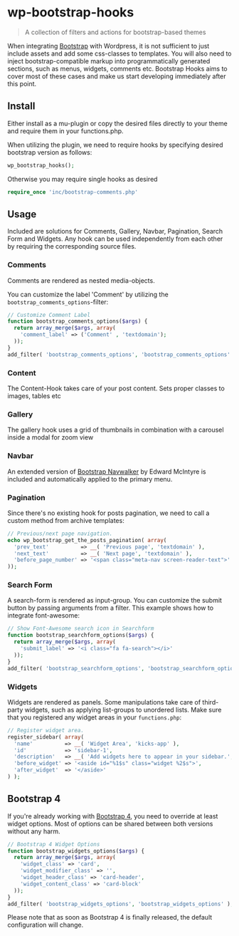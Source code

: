 # wp-bootstrap-hooks

> A collection of filters and actions for bootstrap-based themes

When integrating [Bootstrap](http://getbootstrap.com/) with Wordpress, it is not sufficient to just include assets and add some css-classes to templates. You will also need to inject bootstrap-compatible markup into programmatically generated sections, such as menus, widgets, comments etc. 
Bootstrap Hooks aims to cover most of these cases and make us start developing immediately after this point.
    

## Install

Either install as a mu-plugin or copy the desired files directly to your theme and require them in your functions.php.

When utilizing the plugin, we need to require hooks by specifying desired bootstrap version as follows:

```php
wp_bootstrap_hooks();
```

Otherwise you may require single hooks as desired

```php
require_once 'inc/bootstrap-comments.php'
```

## Usage

Included are solutions for Comments, Gallery, Navbar, Pagination, Search Form and Widgets. Any hook can be used independently from each other by requiring the corresponding source files. 

### Comments

Comments are rendered as nested media-objects. 

You can customize the label 'Comment' by utilizing the `bootstrap_comments_options`-filter:

```php
// Customize Comment Label
function bootstrap_comments_options($args) {
  return array_merge($args, array(
    'comment_label' => ('Comment' , 'textdomain');
  ));
}
add_filter( 'bootstrap_comments_options', 'bootstrap_comments_options' );
```

### Content

The Content-Hook takes care of your post content. Sets proper classes to images, tables etc

### Gallery

The gallery hook uses a grid of thumbnails in combination with a carousel inside a modal for zoom view

### Navbar

An extended version of [Bootstrap Navwalker]() by Edward McIntyre is included and automatically applied to the primary menu.

### Pagination

Since there's no existing hook for posts pagination, we need to call a custom method from archive templates:

```php
// Previous/next page navigation.
echo wp_bootstrap_get_the_posts_pagination( array(
  'prev_text'          => __( 'Previous page', 'textdomain' ),
  'next_text'          => __( 'Next page', 'textdomain' ),
  'before_page_number' => '<span class="meta-nav screen-reader-text">' . __( 'Page', 'textdomain' ) . ' </span>',
));
```

### Search Form

A search-form is rendered as input-group. 
You can customize the submit button by passing arguments from a filter. This example shows how to integrate font-awesome: 

```php
// Show Font-Awesome search icon in Searchform
function bootstrap_searchform_options($args) {
  return array_merge($args, array(
    'submit_label' => '<i class="fa fa-search"></i>'
  ));
}
add_filter( 'bootstrap_searchform_options', 'bootstrap_searchform_options' );
```


### Widgets

Widgets are rendered as panels. Some manipulations take care of third-party widgets, such as applying list-groups to unordered lists. 
Make sure that you registered any widget areas in your `functions.php`:

```php
// Register widget area.
register_sidebar( array(
  'name'          => __( 'Widget Area', 'kicks-app' ),
  'id'            => 'sidebar-1',
  'description'   => __( 'Add widgets here to appear in your sidebar.', 'kicks-app' ),
  'before_widget' => '<aside id="%1$s" class="widget %2$s">',
  'after_widget'  => '</aside>'
) );
```


## Bootstrap 4

If you're already working with [Bootstrap 4](https://v4-alpha.getbootstrap.com/), you need to override at least widget options. 
Most of options can be shared between both versions without any harm.

```php
// Bootstrap 4 Widget Options
function bootstrap_widgets_options($args) {
  return array_merge($args, array(
    'widget_class' => 'card',
    'widget_modifier_class' => '',
    'widget_header_class' => 'card-header',
    'widget_content_class' => 'card-block'
  ));
}
add_filter( 'bootstrap_widgets_options', 'bootstrap_widgets_options' );
```  


Please note that as soon as Bootstrap 4 is finally released, the default configuration will change.